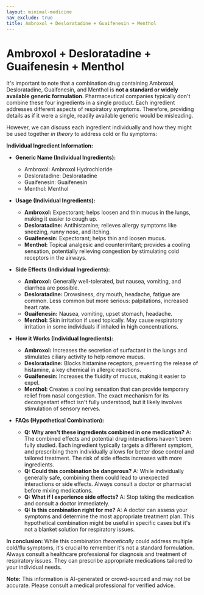 ```yaml
---
layout: minimal-medicine
nav_exclude: true
title: Ambroxol + Desloratadine + Guaifenesin + Menthol
---
```


# Ambroxol + Desloratadine + Guaifenesin + Menthol

It's important to note that a combination drug containing Ambroxol, Desloratadine, Guaifenesin, and Menthol is **not a standard or widely available generic formulation**.  Pharmaceutical companies typically don't combine these four ingredients in a single product.  Each ingredient addresses different aspects of respiratory symptoms.  Therefore, providing details as if it were a single, readily available generic would be misleading.

However, we can discuss each ingredient individually and how they might be used together *in theory* to address cold or flu symptoms:

**Individual Ingredient Information:**

* **Generic Name (Individual Ingredients):**
    * Ambroxol:  Ambroxol Hydrochloride
    * Desloratadine: Desloratadine
    * Guaifenesin: Guaifenesin
    * Menthol: Menthol

* **Usage (Individual Ingredients):**
    * **Ambroxol:**  Expectorant; helps loosen and thin mucus in the lungs, making it easier to cough up.
    * **Desloratadine:**  Antihistamine; relieves allergy symptoms like sneezing, runny nose, and itching.
    * **Guaifenesin:** Expectorant; helps thin and loosen mucus.
    * **Menthol:** Topical analgesic and counterirritant; provides a cooling sensation, potentially relieving congestion by stimulating cold receptors in the airways.


* **Side Effects (Individual Ingredients):**
    * **Ambroxol:**  Generally well-tolerated, but nausea, vomiting, and diarrhea are possible.
    * **Desloratadine:**  Drowsiness, dry mouth, headache, fatigue are common.  Less common but more serious: palpitations, increased heart rate.
    * **Guaifenesin:**  Nausea, vomiting, upset stomach, headache.
    * **Menthol:**  Skin irritation if used topically.  May cause respiratory irritation in some individuals if inhaled in high concentrations.


* **How it Works (Individual Ingredients):**
    * **Ambroxol:** Increases the secretion of surfactant in the lungs and stimulates ciliary activity to help remove mucus.
    * **Desloratadine:** Blocks histamine receptors, preventing the release of histamine, a key chemical in allergic reactions.
    * **Guaifenesin:** Increases the fluidity of mucus, making it easier to expel.
    * **Menthol:** Creates a cooling sensation that can provide temporary relief from nasal congestion.  The exact mechanism for its decongestant effect isn't fully understood, but it likely involves stimulation of sensory nerves.



* **FAQs (Hypothetical Combination):**

    * **Q: Why aren't these ingredients combined in one medication?** A:  The combined effects and potential drug interactions haven't been fully studied.  Each ingredient typically targets a different symptom, and prescribing them individually allows for better dose control and tailored treatment.  The risk of side effects increases with more ingredients.
    * **Q:  Could this combination be dangerous?** A:  While individually generally safe, combining them could lead to unexpected interactions or side effects.  Always consult a doctor or pharmacist before mixing medications.
    * **Q:  What if I experience side effects?** A:  Stop taking the medication and consult a doctor immediately.
    * **Q: Is this combination right for me?** A:  A doctor can assess your symptoms and determine the most appropriate treatment plan.  This hypothetical combination might be useful in specific cases but it's not a blanket solution for respiratory issues.


**In conclusion:** While this combination *theoretically* could address multiple cold/flu symptoms, it's crucial to remember it's not a standard formulation.  Always consult a healthcare professional for diagnosis and treatment of respiratory issues.  They can prescribe appropriate medications tailored to your individual needs.


**Note:** This information is AI-generated or crowd-sourced and may not be accurate. Please consult a medical professional for verified advice.